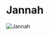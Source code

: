 # Jannah
![Jannah](https://github.com/user-attachments/assets/ff9eb243-57fa-4867-badd-af841d5b6805)
